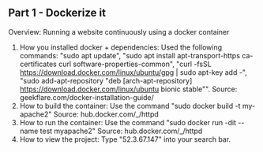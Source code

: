 Part 1 - Dockerize it
---
Overview: Running a website continuously using a docker container
1. How you installed docker + dependencies: Used the following commands: "sudo apt update", "sudo apt install apt-transport-https ca-certificates curl software-properties-common", "curl -fsSL https://download.docker.com/linux/ubuntu/gpg | sudo apt-key add -", "sudo add-apt-repository "deb [arch-apt-repository] https://download.docker.com/linux/ubuntu bionic stable"". Source: geekflare.com/docker-installation-guide/
2. How to build the container: Use the command "sudo docker build -t my-apache2" Source: hub.docker.com/_/httpd
3. How to run the container: Use the command "sudo docker run -dit --name test myapache2" Source: hub.docker.com/_/httpd
4. How to view the project: Type "52.3.67.147" into your search bar.
